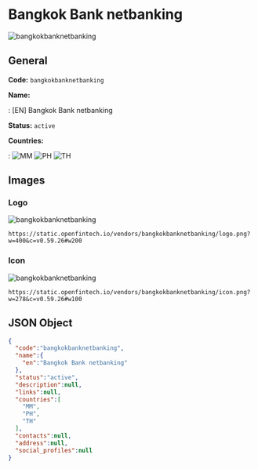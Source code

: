 
# Bangkok Bank netbanking 
![bangkokbanknetbanking](https://static.openfintech.io/vendors/bangkokbanknetbanking/logo.png?w=400&c=v0.59.26#w200)  

## General 
 
**Code:** `bangkokbanknetbanking` 
 
**Name:** 
 
:	[EN] Bangkok Bank netbanking 
 
**Status:** `active` 
 
 
**Countries:** 
 
:	![MM](https://cdnjs.cloudflare.com/ajax/libs/flag-icon-css/3.3.0/flags/4x3/mm.svg#w24) 	![PH](https://cdnjs.cloudflare.com/ajax/libs/flag-icon-css/3.3.0/flags/4x3/ph.svg#w24) 	![TH](https://cdnjs.cloudflare.com/ajax/libs/flag-icon-css/3.3.0/flags/4x3/th.svg#w24)  

## Images 

### Logo 
 
![bangkokbanknetbanking](https://static.openfintech.io/vendors/bangkokbanknetbanking/logo.png?w=400&c=v0.59.26#w200)  

```
https://static.openfintech.io/vendors/bangkokbanknetbanking/logo.png?w=400&c=v0.59.26#w200
```  

### Icon 
 
![bangkokbanknetbanking](https://static.openfintech.io/vendors/bangkokbanknetbanking/icon.png?w=278&c=v0.59.26#w100)  

```
https://static.openfintech.io/vendors/bangkokbanknetbanking/icon.png?w=278&c=v0.59.26#w100
```  

## JSON Object 

```json
{
  "code":"bangkokbanknetbanking",
  "name":{
    "en":"Bangkok Bank netbanking"
  },
  "status":"active",
  "description":null,
  "links":null,
  "countries":[
    "MM",
    "PH",
    "TH"
  ],
  "contacts":null,
  "address":null,
  "social_profiles":null
}
```  
